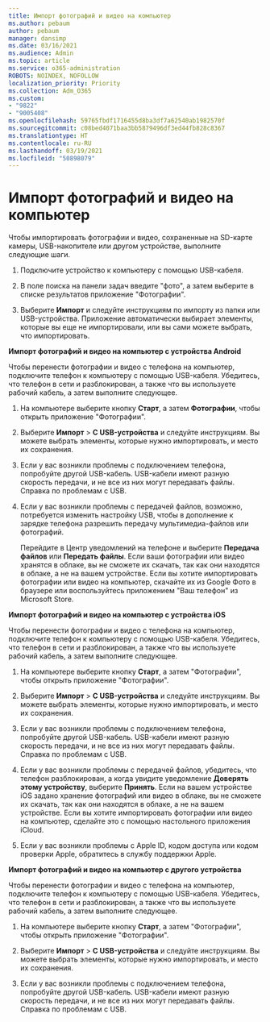 ```yaml
---
title: Импорт фотографий и видео на компьютер
ms.author: pebaum
author: pebaum
manager: dansimp
ms.date: 03/16/2021
ms.audience: Admin
ms.topic: article
ms.service: o365-administration
ROBOTS: NOINDEX, NOFOLLOW
localization_priority: Priority
ms.collection: Adm_O365
ms.custom:
- "9822"
- "9005408"
ms.openlocfilehash: 59765fbdf1716455d8ba3df7a62540ab1982570f
ms.sourcegitcommit: c08bed4071baa3bb5879496df3ed44fb828c8367
ms.translationtype: HT
ms.contentlocale: ru-RU
ms.lasthandoff: 03/19/2021
ms.locfileid: "50898079"
---
```

# <a name="import-photos-and-videos-to-your-pc"></a>Импорт фотографий и видео на компьютер

Чтобы импортировать фотографии и видео, сохраненные на SD-карте камеры, USB-накопителе или другом устройстве, выполните следующие шаги.

1. Подключите устройство к компьютеру с помощью USB-кабеля.

1. В поле поиска на панели задач введите "фото", а затем выберите в списке результатов приложение "Фотографии".

1. Выберите **Импорт** и следуйте инструкциям по импорту из папки или USB-устройства. Приложение автоматически выбирает элементы, которые вы еще не импортировали, или вы сами можете выбрать, что импортировать.

**Импорт фотографий и видео на компьютер с устройства Android**

Чтобы перенести фотографии и видео с телефона на компьютер, подключите телефон к компьютеру с помощью USB-кабеля. Убедитесь, что телефон в сети и разблокирован, а также что вы используете рабочий кабель, а затем выполните следующее.

1. На компьютере выберите кнопку **Старт**, а затем **Фотографии**, чтобы открыть приложение "Фотографии".

1. Выберите **Импорт** > **С USB-устройства** и следуйте инструкциям. Вы можете выбрать элементы, которые нужно импортировать, и место их сохранения.

1. Если у вас возникли проблемы с подключением телефона, попробуйте другой USB-кабель. USB-кабели имеют разную скорость передачи, и не все из них могут передавать файлы. Справка по проблемам с USB.

1. Если у вас возникли проблемы с передачей файлов, возможно, потребуется изменить настройку USB, чтобы в дополнение к зарядке телефона разрешить передачу мультимедиа-файлов или фотографий. 

    Перейдите в Центр уведомлений на телефоне и выберите **Передача файлов** или **Передать файлы**. Если ваши фотографии или видео хранятся в облаке, вы не сможете их скачать, так как они находятся в облаке, а не на вашем устройстве. Если вы хотите импортировать фотографии или видео на компьютер, скачайте их из Google Фото в браузере или воспользуйтесь приложением "Ваш телефон" из Microsoft Store.

**Импорт фотографий и видео на компьютер с устройства iOS**

Чтобы перенести фотографии и видео с телефона на компьютер, подключите телефон к компьютеру с помощью USB-кабеля. Убедитесь, что телефон в сети и разблокирован, а также что вы используете рабочий кабель, а затем выполните следующее.

1. На компьютере выберите кнопку **Старт**, а затем "Фотографии", чтобы открыть приложение "Фотографии".

1. Выберите **Импорт** > **С USB-устройства** и следуйте инструкциям. Вы можете выбрать элементы, которые нужно импортировать, и место их сохранения.

1. Если у вас возникли проблемы с подключением телефона, попробуйте другой USB-кабель. USB-кабели имеют разную скорость передачи, и не все из них могут передавать файлы. Справка по проблемам с USB.

1. Если у вас возникли проблемы с передачей файлов, убедитесь, что телефон разблокирован, а когда увидите уведомление **Доверять этому устройству**, выберите **Принять**. Если на вашем устройстве iOS задано хранение фотографий или видео в облаке, вы не сможете их скачать, так как они находятся в облаке, а не на вашем устройстве. Если вы хотите импортировать фотографии или видео на компьютер, сделайте это с помощью настольного приложения iCloud.

1. Если у вас возникли проблемы с Apple ID, кодом доступа или кодом проверки Apple, обратитесь в службу поддержки Apple.

**Импорт фотографий и видео на компьютер с другого устройства**

Чтобы перенести фотографии и видео с телефона на компьютер, подключите телефон к компьютеру с помощью USB-кабеля. Убедитесь, что телефон в сети и разблокирован, а также что вы используете рабочий кабель, а затем выполните следующее.

1. На компьютере выберите кнопку **Старт**, а затем "Фотографии", чтобы открыть приложение "Фотографии".

1. Выберите **Импорт** > **С USB-устройства** и следуйте инструкциям. Вы можете выбрать элементы, которые нужно импортировать, и место их сохранения.

1. Если у вас возникли проблемы с подключением телефона, попробуйте другой USB-кабель. USB-кабели имеют разную скорость передачи, и не все из них могут передавать файлы. Справка по проблемам с USB.


